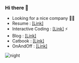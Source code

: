 ### Hi there 👋
- Looking for a nice company 🔭🤔 
- Resume : [[Link]](https://imki123.github.io/resume.pdf)
- Interactive Coding : [[Link]](https://imki123.github.io/interactive_coding) ⚡   
- Blog : [[Link]](https://imki123.github.io)
- Catbook : [[Link]](https://imki123.github.io/catbook)
- OnAndOff : [[Link]](https://imki123.github.io/onandoff)   

![night](https://user-images.githubusercontent.com/43270441/100179156-b5c15900-2f18-11eb-811e-864052b453c9.jpg)
<!--
**imki123/imki123** is a ✨ _special_ ✨ repository because its `README.md` (this file) appears on your GitHub profile.

Here are some ideas to get you started:

- 🔭 I’m currently working on ...
- 🌱 I’m currently learning ...
- 👯 I’m looking to collaborate on ...
- 🤔 I’m looking for help with ...
- 💬 Ask me about ...
- 📫 How to reach me: ...
- 😄 Pronouns: ...
- ⚡ Fun fact: ...
-->
